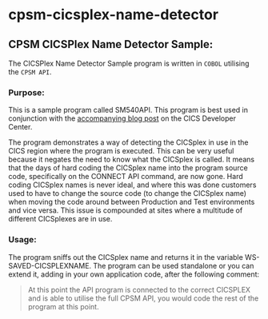 # cpsm-cicsplex-name-detector
## CPSM CICSPlex Name Detector Sample:
The CICSPlex Name Detector Sample program is written in `COBOL` utilising the `CPSM API`.

### Purpose:
This is a sample program called SM540API. This program is best used in conjunction with the [accompanying 
blog post](https://developer.ibm.com/cics/2018/06/27/cicsplex-name-detector/) on the CICS Developer Center. 

The program demonstrates a way of detecting the CICSplex in use in the CICS region where the program is executed. 
This can be very useful because it negates the need to know what the CICSplex is called. It means that the days of 
hard coding the CICSplex name into the program source code, specifically on the CONNECT API command, are now gone. 
Hard coding CICSplex names is never ideal, and where this was done customers used to have to change the 
source code (to change the CICSplex name) when moving the code around between Production and Test environments 
and vice versa. This issue is compounded at sites where a multitude of different CICSplexes are in use.

### Usage:
The program sniffs out the CICSplex name and returns it in the variable WS-SAVED-CICSPLEXNAME. The program can 
be used standalone or you can extend it, adding in your own application code, after the following comment:
> At this point the API program is connected to the correct CICSPLEX and is able to utilise the full CPSM API, you would code the rest of the program at this point.
